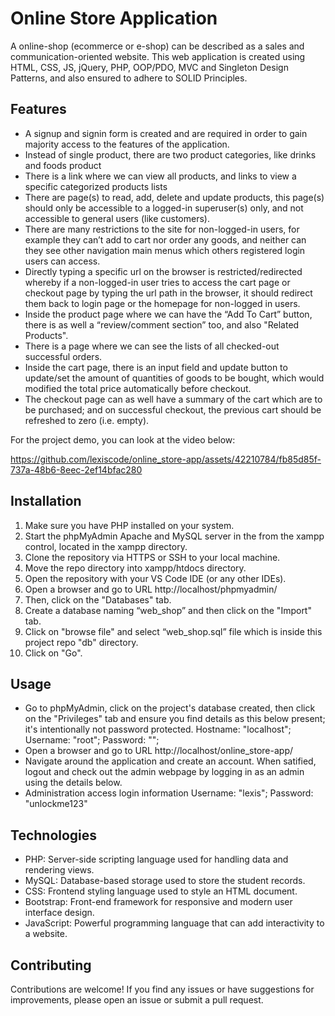 # Online Store Application

A online-shop (ecommerce or e-shop) can be described as a sales and communication-oriented website. This web application is created using HTML, CSS, JS, jQuery, PHP, OOP/PDO, MVC and Singleton Design Patterns, and also ensured to adhere to SOLID Principles.


## Features

- A signup and signin form is created and are required in order to gain majority access to the features of the application.
- Instead of single product, there are two product categories, like drinks and foods product
- There is a link where we can view all products, and links to view a specific categorized products lists
- There are page(s) to read, add, delete and update products, this page(s) should only be accessible to a logged-in superuser(s) only, and not accessible to general users (like customers).
- There are many restrictions to the site for non-logged-in users, for example they can’t add to cart nor order any goods, and neither can they see other navigation main menus which others registered login users can access.
- Directly typing a specific url on the browser is restricted/redirected whereby if a non-logged-in user tries to access the cart page or checkout page by typing the url path in the browser, it should redirect them back to login page or the homepage for non-logged in users.
- Inside the product page where we can have the “Add To Cart” button, there is as well a “review/comment section” too, and also "Related Products".
- There is a page where we can see the lists of all checked-out successful orders.
- Inside the cart page, there is an input field and update button to update/set the amount of quantities of goods to be bought, which would modified the total price automatically before checkout.
- The checkout page can as well have a summary of the cart  which are to be purchased; and on successful checkout, the previous cart should be refreshed to zero (i.e. empty).

For the project demo, you can look at the video below:

https://github.com/lexiscode/online_store-app/assets/42210784/fb85d85f-737a-48b6-8eec-2ef14bfac280


## Installation

1. Make sure you have PHP installed on your system.
2. Start the phpMyAdmin Apache and MySQL server in the from the xampp control, located in the xampp directory.
3. Clone the repository via HTTPS or SSH to your local machine.
4. Move the repo directory into xampp/htdocs directory.
5. Open the repository with your VS Code IDE (or any other IDEs).
6. Open a browser and go to URL http://localhost/phpmyadmin/
7. Then, click on the "Databases" tab.
8. Create a database naming “web_shop” and then click on the "Import" tab.
9. Click on "browse file" and select “web_shop.sql” file which is inside this project repo "db" directory.
10. Click on "Go". 


## Usage

- Go to phpMyAdmin, click on the project's database created, then click on the "Privileges" tab and ensure you find details as this below present; it's intentionally not password protected.
Hostname: "localhost";
Username: "root";
Password: "";
- Open a browser and go to URL http://localhost/online_store-app/
- Navigate around the application and create an account. When satified, logout and check out the admin webpage by logging in as an admin using the details below.
- Administration access login information
Username: "lexis";
Password: "unlockme123"


## Technologies

- PHP: Server-side scripting language used for handling data and rendering views.
- MySQL: Database-based storage used to store the student records.
- CSS: Frontend styling language used to style an HTML document.
- Bootstrap: Front-end framework for responsive and modern user interface design.
- JavaScript: Powerful programming language that can add interactivity to a website.

## Contributing

Contributions are welcome! If you find any issues or have suggestions for improvements, please open an issue or submit a pull request.
